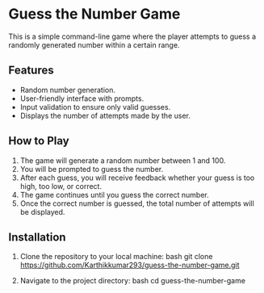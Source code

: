 # Guess the Number Game

This is a simple command-line game where the player attempts to guess a randomly generated number within a certain range.

## Features
- Random number generation.
- User-friendly interface with prompts.
- Input validation to ensure only valid guesses.
- Displays the number of attempts made by the user.

## How to Play
1. The game will generate a random number between 1 and 100.
2. You will be prompted to guess the number.
3. After each guess, you will receive feedback whether your guess is too high, too low, or correct.
4. The game continues until you guess the correct number.
5. Once the correct number is guessed, the total number of attempts will be displayed.

## Installation
1. Clone the repository to your local machine:
    bash
    git clone https://github.com/Karthikkumar293/guess-the-number-game.git
    
2. Navigate to the project directory:
    bash
    cd guess-the-number-game
    
   

